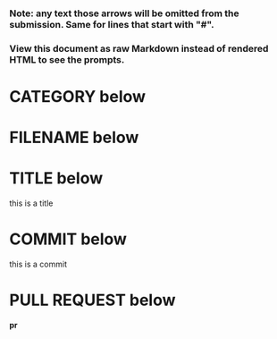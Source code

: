 ### Note: any text <!-- inside --> those arrows will be omitted from the submission. Same for lines that start with "#". 
### View this document as raw Markdown instead of rendered HTML to see the prompts.
<!-- Where should your addition be located within the keyset repository?
This line should be in the format of a path.
For example,
library/fiction/classics
or
science/biology/datasets
(An empty line will add the file to the root of the KeySet which is not normally recommended.) -->
# CATEGORY below


<!-- Provide a name for the keyset file that is about to be created (no file extension, just the name) -->
# FILENAME below


<!-- Briefly describe the files you're submitting (preferably <50 characters). -->
# TITLE below
this is a title

<!-- An empty commit message will abort the submission.
Describe the files in more detail. -->
# COMMIT below
this is a commit
<!-- If you will be submitting a pull request, explain why these files should be added
to the desired repository -->
# PULL REQUEST below
**pr**

